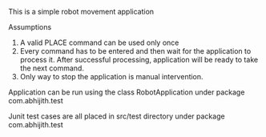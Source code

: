 This is a simple robot movement application

Assumptions
1. A valid PLACE command can be used only once
2. Every command has to be entered and then wait for the application to process it. 
After successful processing, application will be ready to take the next command.
3. Only way to stop the application is manual intervention.


Application can be run using the class RobotApplication under package com.abhijith.test

Junit test cases are all placed in src/test directory under package com.abhijith.test 

